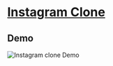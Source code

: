 # [Instagram Clone](https://yuli-ana.github.io/instagram-clone/)

## Demo

![Instagram clone Demo](src/images/demo.gif)
